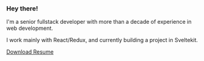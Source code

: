 ### Hey there!

I'm a senior fullstack developer with more than a decade of experience in web development.

I work mainly with React/Redux, and currently building a project in Sveltekit.

[Download Resume](https://www.dropbox.com/scl/fi/ot5ohkv34f6irnevnbtdb/HugoPinedaResume.pdf?rlkey=h9u5nz4z0rq01ugdxlkdwdlz6&dl=0)
